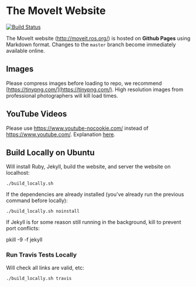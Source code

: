 # The MoveIt Website

[![Build Status](https://travis-ci.org/ros-planning/moveit.ros.org.svg?branch=master)](https://travis-ci.org/ros-planning/moveit.ros.org)

The MoveIt website (http://moveit.ros.org/) is hosted on **Github Pages** using Markdown format.
Changes to the ``master`` branch become immediately available online.

## Images

Please compress images before loading to repo, we recommend [https://tinypng.com/](https://tinypng.com/). High resolution images from professional photographers will kill load times.

## YouTube Videos

Please use https://www.youtube-nocookie.com/ instead of  https://www.youtube.com/. Explanation [here](https://github.com/ros-planning/moveit.ros.org/issues/232).

## Build Locally on Ubuntu

Will install Ruby, Jekyll, build the website, and server the website on localhost:

    ./build_locally.sh

If the dependencies are already installed (you've already run the previous command before locally):

    ./build_locally.sh noinstall

If Jekyll is for some reason still running in the background, kill to prevent port conflicts:

   pkill -9 -f jekyll

### Run Travis Tests Locally

Will check all links are valid, etc:

    ./build_locally.sh travis
